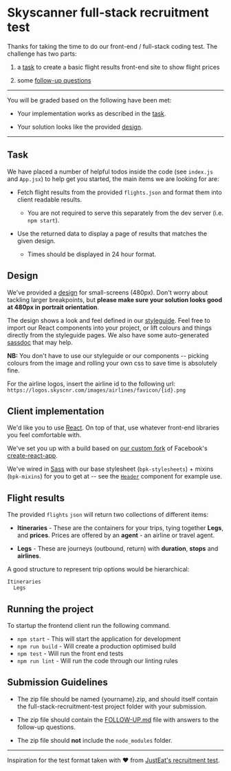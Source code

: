 # Skyscanner full-stack recruitment test



Thanks for taking the time to do our front-end / full-stack coding test. The challenge has two parts:

1) a [task](#task) to create a basic flight results front-end site to show flight prices

2) some [follow-up questions](./FOLLOW-UP.md)

----

You will be graded based on the following have been met:

* Your implementation works as described in the [task](#task).

* Your solution looks like the provided [design](#design).

----

## Task

We have placed a number of helpful todos inside the code (see `index.js` and `App.jsx`) to help get you started, the main items we are looking for are:

- Fetch flight results from the provided `flights.json` and format them into client readable results.
  - You are not required to serve this separately from the dev server (i.e. `npm start`).

- Use the returned data to display a page of results that matches the given design.
  - Times should be displayed in 24 hour format.

## Design

We've provided a [design](./designs/results-small.png) for small-screens (480px). Don't worry about tackling larger breakpoints, but **please make sure your solution looks good at 480px in portrait orientation**.

The design shows a look and feel defined in our [styleguide](https://backpack.github.io/). Feel free to import our React components into your project, or lift colours and things directly from the styleguide pages. We also have some auto-generated [sassdoc](https://backpack.github.io/sassdoc/) that may help.

**NB:** You don't have to use our styleguide or our components -- picking colours from the image and rolling your own css to save time is absolutely fine.

For the airline logos, insert the airline id to the following url: `https://logos.skyscnr.com/images/airlines/favicon/{id}.png`

## Client implementation

We'd like you to use [React](https://facebook.github.io/react/). On top of that, use whatever front-end libraries you feel comfortable with.

We've set you up with a build based on [our custom fork](https://backpack.github.io/using/backpack-react-scripts) of Facebook's [create-react-app](https://github.com/facebookincubator/create-react-app).

We've wired in [Sass](http://sass-lang.com/) with our base stylesheet (`bpk-stylesheets`) + mixins (`bpk-mixins`) for you to get at -- see the [`Header`](./client/src/components/Header/Header.jsx) component for example use.

## Flight results

The provided `flights` `json` will return two collections of different items:

* **Itineraries** - These are the containers for your trips, tying together **Legs**, and **prices**. Prices are offered by an **agent** - an airline or travel agent.

* **Legs** - These are journeys (outbound, return) with **duration**, **stops** and **airlines**.

A good structure to represent trip options would be hierarchical:

```
Itineraries
  Legs
```

## Running the project

To startup the frontend client run the following command.

* `npm start` - This will start the application for development
* `npm run build` - Will create a production optimised build
* `npm test` - Will run the front end tests
* `npm run lint` - Will run the code through our linting rules

## Submission Guidelines

* The zip file should be named {yourname}.zip, and should itself contain the full-stack-recruitment-test project folder with your submission.

* The zip file should contain the [FOLLOW-UP.md](./FOLLOW-UP.md) file with answers to the follow-up questions.

* The zip file should **not** include the `node_modules` folder.


----

Inspiration for the test format taken with ❤️ from [JustEat's recruitment test](https://github.com/justeat/JustEat.RecruitmentTest).
